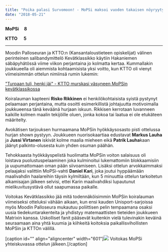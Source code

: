 ```yaml
---
title: "Poika palasi Survomoon! - MoPSi maksoi vuoden takaisen nöyryytyksen takaisin Kevätklassikossa"
date: "2018-05-21"
---
```


**MoPSi     8**

**KTTO      5**

* * *

Moodin Palloseuran ja KTTO:n (Kansantaloustieteen opiskelijat) välinen perinteinen salibandymittelö Kevätklassikko käytiin Hakaniemen säbäpyhätössä viime viikon perjantaina jo kolmatta kertaa. Kummallakin joukkueella oli aiemmista kohtaamisista yksi voitto, kun KTTO oli vienyt viimeisimmän ottelun nimiinsä rumin lukemin:

["Turpaan tuli, henki jäi" - KTTO murskasi väsyneen MoPSin kevätklassikossa](http://tyyppiarvo.com/2017/04/turpaan-tuli-henki-jai-ktto-murskasi-vasyneen-mopsin-kevatklassikossa/)

Koiralauman kapteeni **Risko Rikkinen** ei henkilökohtaisista syistä pystynyt pelaamaan perjantaina, mutta osoitti esimerkillistä johtajuutta motivoimalla joukkueensa tänä keväänä hurjaan iskuun. Rikkisen kerrotaan luvanneen kaikille kolmen maalin tekijöille oluen, jonka kokoa tai laatua ei ole etukäteen määritelty.

Avokätisen tarjouksen hurmaamana MoPSin hyökkäysosasto pisti ottelussa hurjan shown pystyyn. Joukkueen nuorisokaartiaa edustavat **Markus Lauha** ja **Jussi Virtanen** iskivät kolme maalia mieheen eikä **Patrik Lauha**kaan jäänyt palkinto-olusesta kuin yhden osuman päähän.

Tehokkaasta hyökkäyspelistä huolimatta MoPSin voiton salaisuus oli loistava puolustuspelaaminen joka kulminoitui lukemattomiin blokkaamisiin ja uupumattomaan oman pään siivoamiseen. Lisäksi ottelun arvokkaimmaksi pelaajaksi valittiin MoPSi-vahti **Daniel Kari**, joka joutui hyppäämään maalivahdin haalareihin täysin kylmiltään, kun 5 minuuttia ottelun tarkoitetun alkamisajan jälkeen selvisi, ettei Karin maalivahdiksi lupautunut mielikuvitusystävä ollut saapumassa paikalle.

Voitokas Kevätklassikko jää mitä todennäköisimmin MoPSin koiralauman viimeiseksi otteluksi vähään aikaan, kun ensi kauden Unisport-sarjoissa myös Moodin Palloseura mukautuu poliittisen pelin tempaamana osaksi uusia tiedekuntarakenteita ja yhdistyy matemaattisten tieteiden joukkueen Matrixin kanssa. Uskolliset fanit pääsevät kuitenkin vielä tulevinakin keväinä seuraamaan aina yhtä kuumia ja kiihkeitä koitoksia paikallisvihollisten MoPSin ja KTTOn välillä.

\[caption id="" align="aligncenter" width="601"\]![](http://gdurl.com/LdaG) Voitokas MoPSi yhteiskuvassa ottelun jälkeen.\[/caption\]
